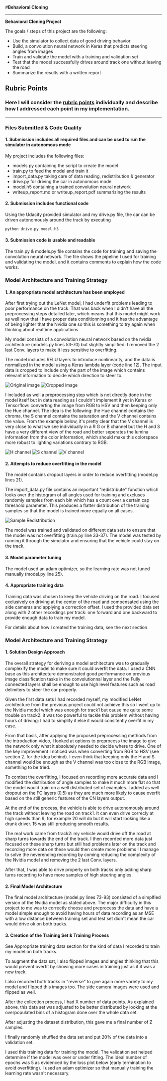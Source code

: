 #**Behavioral Cloning** 

---

**Behavioral Cloning Project**

The goals / steps of this project are the following:
* Use the simulator to collect data of good driving behavior
* Build, a convolution neural network in Keras that predicts steering angles from images
* Train and validate the model with a training and validation set
* Test that the model successfully drives around track one without leaving the road
* Summarize the results with a written report


[//]: # (Image References)
[histo]: ./images/histo.png "Redistrubtion of the training set"
[original]: ./images/original.png "Step1"
[cropped]: ./images/cropped.png "Step2"
[H_chan]: ./images/H_chan.png "H"
[S_chan]: ./images/S_chan.png "S"
[V_chan]: ./images/V_chan.png "V"

## Rubric Points
### Here I will consider the [rubric points](https://review.udacity.com/#!/rubrics/432/view) individually and describe how I addressed each point in my implementation.  

---
### Files Submitted & Code Quality

#### 1. Submission includes all required files and can be used to run the simulator in autonomous mode

My project includes the following files:
* models.py containing the script to create the model
* train.py to feed the model and train it
* import_data.py taking care of data reading, redistribution & generator
* drive.py for driving the car in autonomous mode
* model.h5 containing a trained convolution neural network 
* writeup_report.md or writeup_report.pdf summarizing the results

#### 2. Submission includes functional code
Using the Udacity provided simulator and my drive.py file, the car can be driven autonomously around the track by executing 
```sh
python drive.py model.h5
```

#### 3. Submission code is usable and readable

The train.py & models.py file contains the code for training and saving the convolution neural network. The file shows the pipeline I used for training and validating the model, and it contains comments to explain how the code works.

### Model Architecture and Training Strategy

#### 1. An appropriate model architecture has been employed

After first trying out the LeNet model, I had underfit problems leading to poor performance on the track. That was back when I didn't have all the preprocessing steps detailed later, which means that this model might work as well now that I have proper data conditionning and it has the advantage of being lighter that the Nvidia one so this is something to try again when thinking about realtime applications.

My model consists of a convolution neural network based on the nvidia architecture (models.py lines 53-70) but slightly simplified: I removed the 2 last Conv. layers to make it less sensitive to overfitting. 

The model includes RELU layers to introduce nonlinearity, and the data is normalized in the model using a Keras lambda layer (code line 12). The input data is cropped to include only the part of the image which contains relevant information to decide which direction to steer to.


![Original image][original]
![Cropped image][cropped]

I included as well a preprocessing step which is not directly done in the model itself but in data reading as I couldn't implement it yet in Keras or Tensorflow: converting the image from RGB to HSV and then keeping only the Hue channel. The idea is the following: the Hue channel contains the chroma, the S channel contains the saturation and the V channel contains the value. From the example below, it's pretty clear that the V channel is very close to what we see individually in a R G or B channel but the H and S have a very different view of the road and better seperates the lumina information from the color information, which should make this colorspace more robust to lighting variations contrary to RGB.

![H channel][H_chan]
![S channel][S_chan]
![V channel][V_chan]

#### 2. Attempts to reduce overfitting in the model

The model contains dropout layers in order to reduce overfitting (model.py lines 21). 

The import_data.py file contains an important "redistribute" function which looks over the histogram of all angles used for training and excluses randomly samples from each bin which has a count over a certain cap threshold parameter.
This produces a flatter distribution of the training samples so that the model is trained more equally on all cases.

![Sample Redistribution][histo]

The model was trained and validated on different data sets to ensure that the model was not overfitting (train.py line 33-37). The model was tested by running it through the simulator and ensuring that the vehicle could stay on the track.

#### 3. Model parameter tuning

The model used an adam optimizer, so the learning rate was not tuned manually (model.py line 25).

#### 4. Appropriate training data

Training data was chosen to keep the vehicle driving on the road. I focused exclusively on driving at the center of the road and compensated using the side cameras and applying a correction offset. I used the provided data set along with 2 other recordings per track: one forward and one backward to provide enough data to train my model.

For details about how I created the training data, see the next section. 

### Model Architecture and Training Strategy

#### 1. Solution Design Approach

The overall strategy for deriving a model architecture was to gradually complexify the model to make sure it could overfit the data. I used a CNN base as this architecture demonstrated good performance on previous image classification tasks in the convolutionnal layer and the Fully connected layers shall be enough to use high level features such as road delimiters to steer the car properly.

Given the first data sets I had recorded myself, my modified LeNet architecture from the previous project could not achieve this so I went up to the Nvidia model which was enough for track1 but cause me quite some trouble on track2: it was too powerful to tackle this problem without having hours of driving: I had to simplify it else it would consitently overfit in my case.

From that basis, after applying the proposed preprocessing methods from the introduction video, I looked at options to preprocess the image to give the network only what it absolutely needed to decide where to drive. One of the key improvement I noticed was when converting from RGB to HSV (see section 2. for the idea behind). I even think that keeping only the H and S channel would be enough as the V channel was too close to the RGB image, something to be tried.

To combat the overfitting, I focused on recording more accurate data and I modified the distribution of angle samples to make it much more flat so that the model would train on a well distributed set of examples.
I added as well dropout on the FC layers (0.5) as they are much more likely to cause overfit based on the still generic features of the CN layers output.

At the end of the process, the vehicle is able to drive autonomously around the track without leaving the road on track1. It can even drive correcly at high speeds than 9, for example 20 will do but it will start looking like a drunk driver. 15 was still producing smooth results.

The real work came from track2: my vehicle would drive off the road at sharp turns towards the end of the track. I then recorded more data just focused on these sharp turns but still had problems later on the track and recording more data on these would then create more problems ! I manage to solve the neverending recording by coming reducing the complexity of the Nvidia model and removing the 2 last Conv. layers. 

After that, I was able to drive properly on both tracks only adding sharp turns recording to have more samples of high steering angles.

#### 2. Final Model Architecture


The final model architecture (model.py lines 73-93) consisted of a simplfied version of the Nvidia model as stated above. The major difficulty in this project to me was to correctly choose and preprocess the data and have a model simple enough to avoid having hours of data recording as an MSE with a low distance between training set and test set didn't mean the car would drive ok on both tracks.

#### 3. Creation of the Training Set & Training Process

See Appropriate training data section for the kind of data I recorded to train my model on both tracks.

To augment the data sat, I also flipped images and angles thinking that this would prevent overfit by showing more cases in training just as if it was a new track.

I also recorded both tracks in "reverse" to give again more variety to my model and flipped this images too.
The side camera images were used and flipped as well.

After the collection process, I had X number of data points. As explained above, this data set was adjusted to be better distributed by looking at the overpopulated bins of a histogram done over the whole data set.

After adjusting the dataset distribution, this gave me a final number of Z samples.

I finally randomly shuffled the data set and put 20% of the data into a validation set. 

I used this training data for training the model. The validation set helped determine if the model was over or under fitting. The ideal number of epochs was 5 as evidenced by the loss plot below (early termination to avoid overfitting). I used an adam optimizer so that manually training the learning rate wasn't necessary.

